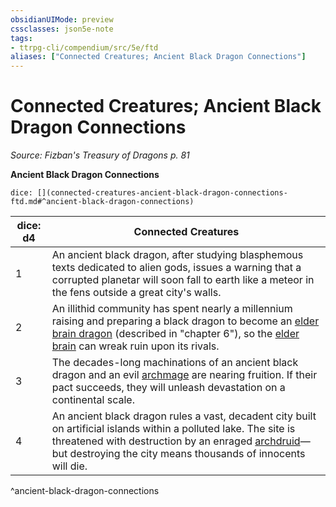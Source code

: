 ```yaml
---
obsidianUIMode: preview
cssclasses: json5e-note
tags:
- ttrpg-cli/compendium/src/5e/ftd
aliases: ["Connected Creatures; Ancient Black Dragon Connections"]
---
```

# Connected Creatures; Ancient Black Dragon Connections
*Source: Fizban's Treasury of Dragons p. 81* 

**Ancient Black Dragon Connections**

`dice: [](connected-creatures-ancient-black-dragon-connections-ftd.md#^ancient-black-dragon-connections)`

| dice: d4 | Connected Creatures |
|----------|---------------------|
| 1 | An ancient black dragon, after studying blasphemous texts dedicated to alien gods, issues a warning that a corrupted planetar will soon fall to earth like a meteor in the fens outside a great city's walls. |
| 2 | An illithid community has spent nearly a millennium raising and preparing a black dragon to become an [elder brain dragon](elder-brain-dragon-ftd.md) (described in "chapter 6"), so the [elder brain](elder-brain-mpmm.md) can wreak ruin upon its rivals. |
| 3 | The decades-long machinations of an ancient black dragon and an evil [archmage](archmage.md) are nearing fruition. If their pact succeeds, they will unleash devastation on a continental scale. |
| 4 | An ancient black dragon rules a vast, decadent city built on artificial islands within a polluted lake. The site is threatened with destruction by an enraged [archdruid](archdruid-mpmm.md)—but destroying the city means thousands of innocents will die. |
^ancient-black-dragon-connections